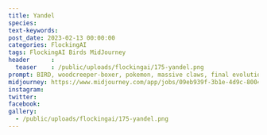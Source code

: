 ```yaml
---
title: Yandel
species: 
text-keywords: 
post_date: 2023-02-13 00:00:00
categories: FlockingAI
tags: FlockingAI Birds MidJourney 
header      :
  teaser    : /public/uploads/flockingai/175-yandel.png
prompt: BIRD, woodcreeper-boxer, pokemon, massive claws, final evolution, detailed garden background, cinematic, in the style of Breath of the Wild 1350
midjourney: https://www.midjourney.com/app/jobs/09eb939f-3b1e-4d9c-8004-aa657503380d
instagram: 
twitter: 
facebook: 
gallery: 
  - /public/uploads/flockingai/175-yandel.png
---
```


